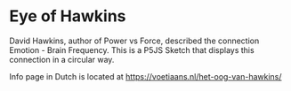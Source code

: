 # Eye of Hawkins

David Hawkins, author of Power vs Force, described the connection Emotion - Brain Frequency. This is a P5JS Sketch that displays this connection in a circular way.

Info page in Dutch is located at
https://voetiaans.nl/het-oog-van-hawkins/